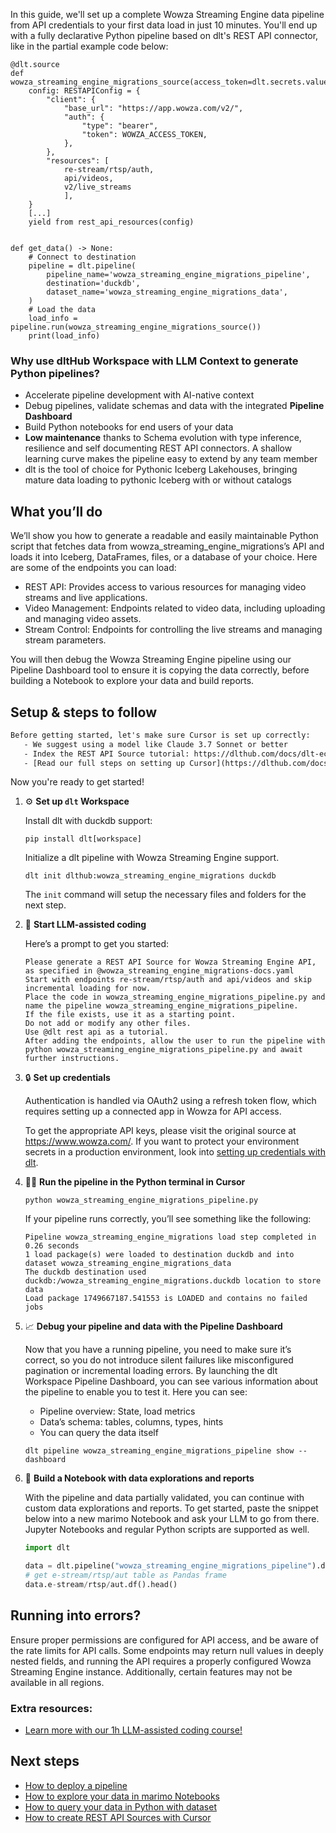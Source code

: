 In this guide, we'll set up a complete Wowza Streaming Engine data pipeline from API credentials to your first data load in just 10 minutes. You'll end up with a fully declarative Python pipeline based on dlt's REST API connector, like in the partial example code below:

```python-outcome
@dlt.source
def wowza_streaming_engine_migrations_source(access_token=dlt.secrets.value):
    config: RESTAPIConfig = {
        "client": {
            "base_url": "https://app.wowza.com/v2/",
            "auth": {
                "type": "bearer",
                "token": WOWZA_ACCESS_TOKEN,
            },
        },
        "resources": [
            re-stream/rtsp/auth,
            api/videos,
            v2/live_streams
            ],
    }
    [...]
    yield from rest_api_resources(config)


def get_data() -> None:
    # Connect to destination
    pipeline = dlt.pipeline(
        pipeline_name='wowza_streaming_engine_migrations_pipeline',
        destination='duckdb',
        dataset_name='wowza_streaming_engine_migrations_data', 
    )
    # Load the data
    load_info = pipeline.run(wowza_streaming_engine_migrations_source())
    print(load_info) 
```

### Why use dltHub Workspace with LLM Context to generate Python pipelines?

- Accelerate pipeline development with AI-native context
- Debug pipelines, validate schemas and data with the integrated **Pipeline Dashboard**
- Build Python notebooks for end users of your data
- **Low maintenance** thanks to Schema evolution with type inference, resilience and self documenting REST API connectors. A shallow learning curve makes the pipeline easy to extend by any team member
- dlt is the tool of choice for Pythonic Iceberg Lakehouses, bringing mature data loading to pythonic Iceberg with or without catalogs

## What you’ll do

We’ll show you how to generate a readable and easily maintainable Python script that fetches data from wowza_streaming_engine_migrations’s API and loads it into Iceberg, DataFrames, files, or a database of your choice. Here are some of the endpoints you can load:

- REST API: Provides access to various resources for managing video streams and live applications.
- Video Management: Endpoints related to video data, including uploading and managing video assets.
- Stream Control: Endpoints for controlling the live streams and managing stream parameters.

You will then debug the Wowza Streaming Engine pipeline using our Pipeline Dashboard tool to ensure it is copying the data correctly, before building a Notebook to explore your data and build reports.

## Setup & steps to follow

```default
Before getting started, let's make sure Cursor is set up correctly:
   - We suggest using a model like Claude 3.7 Sonnet or better
   - Index the REST API Source tutorial: https://dlthub.com/docs/dlt-ecosystem/verified-sources/rest_api/ and add it to context as **@dlt rest api**
   - [Read our full steps on setting up Cursor](https://dlthub.com/docs/dlt-ecosystem/llm-tooling/cursor-restapi#23-configuring-cursor-with-documentation)
```

Now you're ready to get started!

1. ⚙️ **Set up `dlt` Workspace**
    
    Install dlt with duckdb support:
    ```shell
    pip install dlt[workspace]
    ```

    Initialize a dlt pipeline with Wowza Streaming Engine support.
    ```shell
    dlt init dlthub:wowza_streaming_engine_migrations duckdb
    ```

    The `init` command will setup the necessary files and folders for the next step.
    
2. 🤠 **Start LLM-assisted coding**
    
    Here’s a prompt to get you started:
    
    ```prompt
    Please generate a REST API Source for Wowza Streaming Engine API, as specified in @wowza_streaming_engine_migrations-docs.yaml 
    Start with endpoints re-stream/rtsp/auth and api/videos and skip incremental loading for now. 
    Place the code in wowza_streaming_engine_migrations_pipeline.py and name the pipeline wowza_streaming_engine_migrations_pipeline. 
    If the file exists, use it as a starting point. 
    Do not add or modify any other files. 
    Use @dlt rest api as a tutorial. 
    After adding the endpoints, allow the user to run the pipeline with python wowza_streaming_engine_migrations_pipeline.py and await further instructions.
    ```

    
3. 🔒 **Set up credentials** 
    
    Authentication is handled via OAuth2 using a refresh token flow, which requires setting up a connected app in Wowza for API access.
    
    To get the appropriate API keys, please visit the original source at https://www.wowza.com/.
    If you want to protect your environment secrets in a production environment, look into [setting up credentials with dlt](https://dlthub.com/docs/walkthroughs/add_credentials).
    
4. 🏃‍♀️ **Run the pipeline in the Python terminal in Cursor**
    
    ```shell
    python wowza_streaming_engine_migrations_pipeline.py
    ```
    
    If your pipeline runs correctly, you’ll see something like the following:
    
    ```shell
    Pipeline wowza_streaming_engine_migrations load step completed in 0.26 seconds
    1 load package(s) were loaded to destination duckdb and into dataset wowza_streaming_engine_migrations_data
    The duckdb destination used duckdb:/wowza_streaming_engine_migrations.duckdb location to store data
    Load package 1749667187.541553 is LOADED and contains no failed jobs
    ```
    
5. 📈 **Debug your pipeline and data with the Pipeline Dashboard**

    Now that you have a running pipeline, you need to make sure it’s correct, so you do not introduce silent failures like misconfigured pagination or incremental loading errors. By launching the dlt Workspace Pipeline Dashboard, you can see various information about the pipeline to enable you to test it. Here you can see:
    - Pipeline overview: State, load metrics
    - Data’s schema: tables, columns, types, hints
    - You can query the data itself
    
    ```shell
    dlt pipeline wowza_streaming_engine_migrations_pipeline show --dashboard
    ```
    
6. 🐍 **Build a Notebook with data explorations and reports**

    With the pipeline and data partially validated, you can continue with custom data explorations and reports. To get started, paste the snippet below into a new marimo Notebook and ask your LLM to go from there. Jupyter Notebooks and regular Python scripts are supported as well.

    
    ```python
    import dlt

   data = dlt.pipeline("wowza_streaming_engine_migrations_pipeline").dataset()
   # get e-stream/rtsp/aut table as Pandas frame
   data.e-stream/rtsp/aut.df().head()
    ```

## Running into errors?

Ensure proper permissions are configured for API access, and be aware of the rate limits for API calls. Some endpoints may return null values in deeply nested fields, and running the API requires a properly configured Wowza Streaming Engine instance. Additionally, certain features may not be available in all regions.

### Extra resources:

- [Learn more with our 1h LLM-assisted coding course!](https://www.youtube.com/watch?v=GGid70rnJuM)

## Next steps

- [How to deploy a pipeline](https://dlthub.com/docs/walkthroughs/deploy-a-pipeline)
- [How to explore your data in marimo Notebooks](https://dlthub.com/docs/general-usage/dataset-access/marimo)
- [How to query your data in Python with dataset](https://dlthub.com/docs/general-usage/dataset-access/dataset)
- [How to create REST API Sources with Cursor](https://dlthub.com/docs/dlt-ecosystem/llm-tooling/cursor-restapi)